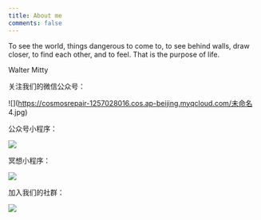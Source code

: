 ```yaml
---
title: About me
comments: false
---
```


To see the world, things dangerous to come to, to see behind walls, draw closer, to find each other, and to feel. That is the purpose of life.

Walter Mitty

关注我们的微信公众号：

![](https://cosmosrepair-1257028016.cos.ap-beijing.myqcloud.com/未命名 4.jpg)

公众号小程序：

![](https://cosmosrepair-1257028016.cos.ap-beijing.myqcloud.com/logo.jpg)

冥想小程序：

![](https://cosmosrepair-1257028016.cos.ap-beijing.myqcloud.com/112饿.jpg)

加入我们的社群：

![](https://cosmosrepair-1257028016.cos.ap-beijing.myqcloud.com/2019-07-11-2019-06-20-%E6%9C%AA%E5%91%BD%E5%90%8D-4.png)
